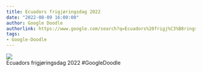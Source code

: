 ```yaml
---
title: Ecuadors frigjøringsdag 2022
date: "2022-08-09 16:00:00"
author: Google Doodle
authorlink: https://www.google.com/search?q=Ecuadors%20frigj%C3%B8ringsdag%202022
tags:
- Google-Doodle
---
```

<img src="https://www.google.com/logos/doodles/2022/ecuador-independence-day-2022-6753651837109630-law.gif" referrerpolicy="no-referrer"><br>Ecuadors frigjøringsdag 2022 #GoogleDoodle